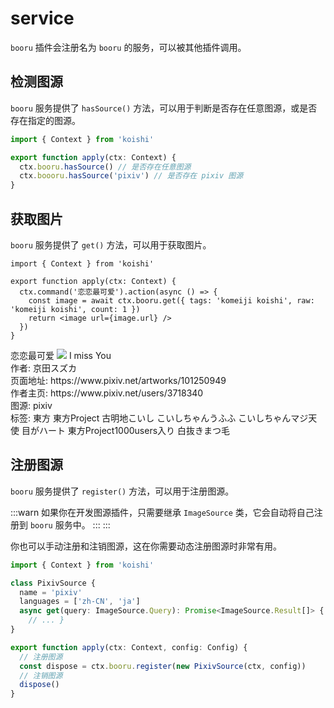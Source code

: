 # service

`booru` 插件会注册名为 `booru` 的服务，可以被其他插件调用。

## 检测图源

`booru` 服务提供了 `hasSource()` 方法，可以用于判断是否存在任意图源，或是否存在指定的图源。

```ts
import { Context } from 'koishi'

export function apply(ctx: Context) {
  ctx.booru.hasSource() // 是否存在任意图源
  ctx.boooru.hasSource('pixiv') // 是否存在 pixiv 图源
}
```

## 获取图片

`booru` 服务提供了 `get()` 方法，可以用于获取图片。

```tsx
import { Context } from 'koishi'

export function apply(ctx: Context) {
  ctx.command('恋恋最可爱').action(async () => {
    const image = await ctx.booru.get({ tags: 'komeiji koishi', raw: 'komeiji koishi', count: 1 })
    return <image url={image.url} />
  })
}
```

<chat-panel>
<chat-message nickname="Alice">恋恋最可爱</chat-message>
<chat-message nickname="Koishi">
<picture>
  <source srcset="https://pixiv.nl/101250949.jpg" />
  <source srcset="https://pixiv.re/101250949.jpg" />
  <img src="https://pixiv.cat/101250949.jpg">
</picture>
I miss You <br>
作者: 京田スズカ <br>
页面地址: https://www.pixiv.net/artworks/101250949 <br>
作者主页: https://www.pixiv.net/users/3718340 <br>
图源: pixiv <br>
标签: 東方 東方Project 古明地こいし こいしちゃんうふふ こいしちゃんマジ天使 目がハート 東方Project1000users入り 白抜きまつ毛 <br>
</chat-message>
</chat-panel>

## 注册图源

`booru` 服务提供了 `register()` 方法，可以用于注册图源。

:::warn
如果你在开发图源插件，只需要继承 `ImageSource` 类，它会自动将自己注册到 `booru` 服务中。
:::
:::

你也可以手动注册和注销图源，这在你需要动态注册图源时非常有用。

```ts
import { Context } from 'koishi'

class PixivSource {
  name = 'pixiv'
  languages = ['zh-CN', 'ja']
  async get(query: ImageSource.Query): Promise<ImageSource.Result[]> {
    // ... }
}

export function apply(ctx: Context, config: Config) {
  // 注册图源
  const dispose = ctx.booru.register(new PixivSource(ctx, config))
  // 注销图源
  dispose()
}
```
